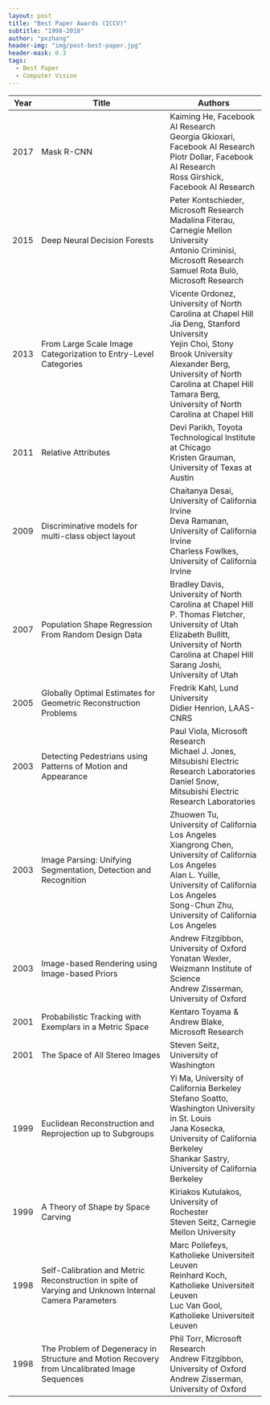 ```yaml
---
layout: post
title: "Best Paper Awards (ICCV)"
subtitle: "1998-2018"
author: "pxzhang"
header-img: "img/post-best-paper.jpg"
header-mask: 0.3
tags:
  - Best Paper
  - Computer Vision
---
```


<style>
.table {
	font-size:12px;
}
table td {
	vertical-align: middle;
}
table th:nth-of-type(2) {
    width: 240px;
}

</style>

| Year | Title | Authors |
| --- | --- | --- |
| 2017 | Mask R-CNN | Kaiming He, Facebook AI Research<br>Georgia Gkioxari, Facebook AI Research<br>Piotr Dollar, Facebook AI Research<br>Ross Girshick, Facebook AI Research |
| 2015 | Deep Neural Decision Forests | Peter Kontschieder, Microsoft Research<br>Madalina Fiterau, Carnegie Mellon University<br>Antonio Criminisi, Microsoft Research<br>Samuel Rota Bulò, Microsoft Research |
| 2013 | From Large Scale Image Categorization to Entry-Level Categories | Vicente Ordonez, University of North Carolina at Chapel Hill<br>Jia Deng, Stanford University<br>Yejin Choi, Stony Brook University<br>Alexander Berg, University of North Carolina at Chapel Hill<br>Tamara Berg, University of North Carolina at Chapel Hill |
| 2011 | Relative Attributes | Devi Parikh, Toyota Technological Institute at Chicago<br>Kristen Grauman, University of Texas at Austin |
| 2009 | Discriminative models for multi-class object layout | Chaitanya Desai, University of California Irvine<br>Deva Ramanan, University of California Irvine<br>Charless Fowlkes, University of California Irvine |
| 2007 | Population Shape Regression From Random Design Data | Bradley Davis, University of North Carolina at Chapel Hill<br>P. Thomas Fletcher, University of Utah<br>Elizabeth Bullitt, University of North Carolina at Chapel Hill<br>Sarang Joshi, University of Utah |
| 2005 | Globally Optimal Estimates for Geometric Reconstruction Problems | Fredrik Kahl, Lund University<br>Didier Henrion, LAAS-CNRS |
| 2003 | Detecting Pedestrians using Patterns of Motion and Appearance | Paul Viola, Microsoft Research<br>Michael J. Jones, Mitsubishi Electric Research Laboratories<br>Daniel Snow, Mitsubishi Electric Research Laboratories |
| 2003 | Image Parsing: Unifying Segmentation, Detection and Recognition | Zhuowen Tu, University of California Los Angeles<br>Xiangrong Chen, University of California Los Angeles<br>Alan L. Yuille, University of California Los Angeles<br>Song-Chun Zhu, University of California Los Angeles |
| 2003 | Image-based Rendering using Image-based Priors | Andrew Fitzgibbon, University of Oxford<br>Yonatan Wexler, Weizmann Institute of Science<br>Andrew Zisserman, University of Oxford |
| 2001 | Probabilistic Tracking with Exemplars in a Metric Space | Kentaro Toyama & Andrew Blake, Microsoft Research |
| 2001 | The Space of All Stereo Images | Steven Seitz, University of Washington |
| 1999 | Euclidean Reconstruction and Reprojection up to Subgroups | Yi Ma, University of California Berkeley<br>Stefano Soatto, Washington University in St. Louis<br>Jana Kosecka, University of California Berkeley<br>Shankar Sastry, University of California Berkeley |
| 1999 | A Theory of Shape by Space Carving	| Kiriakos Kutulakos, University of Rochester<br>Steven Seitz, Carnegie Mellon University |
| 1998 | Self-Calibration and Metric Reconstruction in spite of Varying and Unknown Internal Camera Parameters | Marc Pollefeys, Katholieke Universiteit Leuven<br>Reinhard Koch, Katholieke Universiteit Leuven<br>Luc Van Gool, Katholieke Universiteit Leuven |
| 1998 | The Problem of Degeneracy in Structure and Motion Recovery from Uncalibrated Image Sequences | Phil Torr, Microsoft Research<br>Andrew Fitzgibbon, University of Oxford<br>Andrew Zisserman, University of Oxford |
